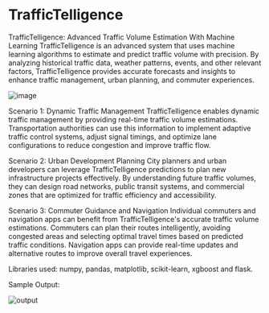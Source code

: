 # TrafficTelligence
TrafficTelligence: Advanced Traffic Volume Estimation With Machine Learning
TrafficTelligence is an advanced system that uses machine learning algorithms to estimate and predict traffic volume with precision. By analyzing historical traffic data, weather patterns, events, and other relevant factors, TrafficTelligence provides accurate forecasts and insights to enhance traffic management, urban planning, and commuter experiences.

![image](https://github.com/rishabhh23/TrafficTelligence/assets/90113579/62617c88-a229-402c-ba2f-062ddbd9fb73)

Scenario 1: Dynamic Traffic Management
TrafficTelligence enables dynamic traffic management by providing real-time traffic volume estimations. Transportation authorities can use this information to implement adaptive traffic control systems, adjust signal timings, and optimize lane configurations to reduce congestion and improve traffic flow.

Scenario 2: Urban Development Planning
City planners and urban developers can leverage TrafficTelligence predictions to plan new infrastructure projects effectively. By understanding future traffic volumes, they can design road networks, public transit systems, and commercial zones that are optimized for traffic efficiency and accessibility.

Scenario 3: Commuter Guidance and Navigation
Individual commuters and navigation apps can benefit from TrafficTelligence's accurate traffic volume estimations. Commuters can plan their routes intelligently, avoiding congested areas and selecting optimal travel times based on predicted traffic conditions. Navigation apps can provide real-time updates and alternative routes to improve overall travel experiences.

Libraries used: numpy, pandas, matplotlib, scikit-learn, xgboost and flask.

Sample Output:

![output](https://github.com/user-attachments/assets/a886b22a-6212-4f62-9102-347f925b09ea)
